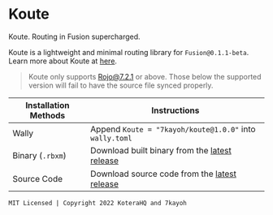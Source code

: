 # Koute
Koute. Routing in Fusion supercharged.

Koute is a lightweight and minimal routing library for `Fusion@0.1.1-beta`. Learn more about Koute at [here](https://kotera.7kayoh.net).

> Koute only supports Rojo@7.2.1 or above. Those below the supported version will fail to have the source file synced properly.

| Installation Methods | Instructions |
| ------------- | ------------- |
| Wally | Append `Koute = "7kayoh/koute@1.0.0"` into `wally.toml` |
| Binary (`.rbxm`) | Download built binary from the [latest release](https://gitlab.com/koterahq/koute/prod/-/releases) |
| Source Code | Download source code from the [latest release](https://gitlab.com/koterahq/koute/prod/-/releases) |

`MIT Licensed | Copyright 2022 KoteraHQ and 7kayoh`
